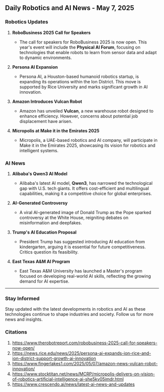 ## Daily Robotics and AI News - May 7, 2025

### **Robotics Updates**

1. **RoboBusiness 2025 Call for Speakers**
   - The call for speakers for RoboBusiness 2025 is now open. This year's event will include the **Physical AI Forum**, focusing on technologies that enable robots to learn from sensor data and adapt to dynamic environments.

2. **Persona AI Expansion**
   - Persona AI, a Houston-based humanoid robotics startup, is expanding its operations within the Ion District. This move is supported by Rice University and marks significant growth in AI innovation.

3. **Amazon Introduces Vulcan Robot**
   - Amazon has unveiled **Vulcan**, a new warehouse robot designed to enhance efficiency. However, concerns about potential job displacement have arisen.

4. **Micropolis at Make it in the Emirates 2025**
   - Micropolis, a UAE-based robotics and AI company, will participate in Make it in the Emirates 2025, showcasing its vision for robotics and intelligent systems.

### **AI News**

1. **Alibaba's Qwen3 AI Model**
   - Alibaba's latest AI model, **Qwen3**, has narrowed the technological gap with U.S. tech giants. It offers cost-efficient and multilingual capabilities, making it a competitive choice for global enterprises.

2. **AI-Generated Controversy**
   - A viral AI-generated image of Donald Trump as the Pope sparked controversy at the White House, reigniting debates on misinformation and deepfakes.

3. **Trump's AI Education Proposal**
   - President Trump has suggested introducing AI education from kindergarten, arguing it is essential for future competitiveness. Critics question its feasibility.

4. **East Texas A&M AI Program**
   - East Texas A&M University has launched a Master's program focused on developing real-world AI skills, reflecting the growing demand for AI expertise.

---

### **Stay Informed**
Stay updated with the latest developments in robotics and AI as these technologies continue to shape industries and society. Follow us for more news and insights.

### **Citations**
1. https://www.therobotreport.com/robobusiness-2025-call-for-speakers-now-open/
2. https://news.rice.edu/news/2025/persona-ai-expands-ion-rice-and-ion-district-support-growth-ai-innovation
3. https://www.fingerlakes1.com/2025/05/07/amazon-news-vulcan-robot-innovation/
4. https://www.stocktitan.net/news/MCRP/micropolis-delivers-on-vision-of-robotics-artificial-intelligence-ai-she5kv05imdr.html
5. https://www.crescendo.ai/news/latest-ai-news-and-updates